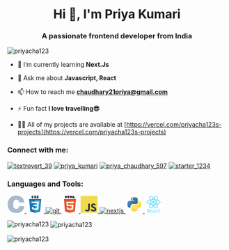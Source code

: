 <h1 align="center">Hi 👋, I'm Priya Kumari</h1>
<h3 align="center">A passionate frontend developer from India</h3>

<p align="left"> <img src="https://komarev.com/ghpvc/?username=priyacha123&label=Profile%20views&color=0e75b6&style=flat" alt="priyacha123" /> </p>

- 🌱 I’m currently learning **Next.Js**

- 💬 Ask me about **Javascript, React**

- 📫 How to reach me **chaudhary21priya@gmail.com**

- ⚡ Fun fact **I love travelling😎**

- 👨‍💻 All of my projects are available at [https://vercel.com/priyacha123s-projects](https://vercel.com/priyacha123s-projects)

<h3 align="left">Connect with me:</h3>
<p align="left">
<a href="https://twitter.com/textrovert_39" target="blank"><img align="center" src="https://raw.githubusercontent.com/rahuldkjain/github-profile-readme-generator/master/src/images/icons/Social/twitter.svg" alt="textrovert_39" height="30" width="40" /></a>
<a href="https://linkedin.com/in/priya_kumari" target="blank"><img align="center" src="https://raw.githubusercontent.com/rahuldkjain/github-profile-readme-generator/master/src/images/icons/Social/linked-in-alt.svg" alt="priya_kumari" height="30" width="40" /></a>
<a href="https://instagram.com/priya_chaudhary_597" target="blank"><img align="center" src="https://raw.githubusercontent.com/rahuldkjain/github-profile-readme-generator/master/src/images/icons/Social/instagram.svg" alt="priya_chaudhary_597" height="30" width="40" /></a>
<a href="https://www.leetcode.com/starter_1234" target="blank"><img align="center" src="https://raw.githubusercontent.com/rahuldkjain/github-profile-readme-generator/master/src/images/icons/Social/leet-code.svg" alt="starter_1234" height="30" width="40" /></a>
</p>

<h3 align="left">Languages and Tools:</h3>
<p align="left"> <a href="https://www.cprogramming.com/" target="_blank" rel="noreferrer"> <img src="https://raw.githubusercontent.com/devicons/devicon/master/icons/c/c-original.svg" alt="c" width="40" height="40"/> </a> <a href="https://www.w3schools.com/css/" target="_blank" rel="noreferrer"> <img src="https://raw.githubusercontent.com/devicons/devicon/master/icons/css3/css3-original-wordmark.svg" alt="css3" width="40" height="40"/> </a> <a href="https://git-scm.com/" target="_blank" rel="noreferrer"> <img src="https://www.vectorlogo.zone/logos/git-scm/git-scm-icon.svg" alt="git" width="40" height="40"/> </a> <a href="https://www.w3.org/html/" target="_blank" rel="noreferrer"> <img src="https://raw.githubusercontent.com/devicons/devicon/master/icons/html5/html5-original-wordmark.svg" alt="html5" width="40" height="40"/> </a> <a href="https://developer.mozilla.org/en-US/docs/Web/JavaScript" target="_blank" rel="noreferrer"> <img src="https://raw.githubusercontent.com/devicons/devicon/master/icons/javascript/javascript-original.svg" alt="javascript" width="40" height="40"/> </a> <a href="https://nextjs.org/" target="_blank" rel="noreferrer"> <img src="https://cdn.worldvectorlogo.com/logos/nextjs-2.svg" alt="nextjs" width="40" height="40"/> </a> <a href="https://www.python.org" target="_blank" rel="noreferrer"> <img src="https://raw.githubusercontent.com/devicons/devicon/master/icons/python/python-original.svg" alt="python" width="40" height="40"/> </a> <a href="https://reactjs.org/" target="_blank" rel="noreferrer"> <img src="https://raw.githubusercontent.com/devicons/devicon/master/icons/react/react-original-wordmark.svg" alt="react" width="40" height="40"/> </a> </p>

<p><img align="left" src="https://github-readme-stats.vercel.app/api/top-langs?username=priyacha123&show_icons=true&locale=en&layout=compact" alt="priyacha123" /></p>

<p>&nbsp;<img align="center" src="https://github-readme-stats.vercel.app/api?username=priyacha123&show_icons=true&locale=en" alt="priyacha123" /></p>

<p><img align="center" src="https://github-readme-streak-stats.herokuapp.com/?user=priyacha123&" alt="priyacha123" /></p>


<!--
**priyacha123/priyacha123** is a ✨ _special_ ✨ repository because its `README.md` (this file) appears on your GitHub profile.

Here are some ideas to get you started:

- 🔭 I’m currently working on ...
- 🌱 I’m currently learning ...
- 👯 I’m looking to collaborate on ...
- 🤔 I’m looking for help with ...
- 💬 Ask me about ...
- 📫 How to reach me: ...
- 😄 Pronouns: ...
- ⚡ Fun fact: ...
-->
